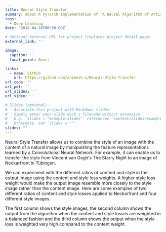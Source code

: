 ```yaml
---
title: Neural Style Transfer
summary: About A PyTorch implementation of 'A Neural Algorithm of Artistic Style' by L. Gatys, A. Ecker, and M. Bethge
tags:
  - Deep Learning
date: '2018-04-16T00:00:00Z'

# Optional external URL for project (replaces project detail page).
external_link: ''

image:
  caption: ''
  focal_point: Smart

links:
  - name: Github
    url: https://github.com/animesh-s/Neural-Style-Transfer
url_code: ''
url_pdf: ''
url_slides: ''
url_video: ''

# Slides (optional).
#   Associate this project with Markdown slides.
#   Simply enter your slide deck's filename without extension.
#   E.g. `slides = "example-slides"` references `content/slides/example-slides.md`.
#   Otherwise, set `slides = ""`.
slides: ""
---
```


Neural Style Transfer allows us to combine the style of an image with the content of a natural image by manipulating the feature representations learned by a Convolutional Neural Network. For example, it can enable us to transfer the style from Vincent van Gogh's The Starry Night to an image of Neckarfront in Tübingen.

We can experiment with the different ratios of content and style in the output image using the content and style loss weights. A higher style loss weight would make the output image resemble more closely to the style image rather than the content image. Here are some examples of two different ratios of content and style losses applied to Neckarfront and four different style images.

The first column shows the style images, the second column shows the output from the algorithm when the content and style losses are weighted in a balanced fashion and the third column shows the output when the style loss is weighted very high compared to the content weight.
